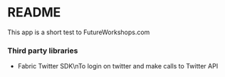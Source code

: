 # README #

This app is a short test to FutureWorkshops.com

### Third party libraries ###

* Fabric Twitter SDK\nTo login on twitter and make calls to Twitter API